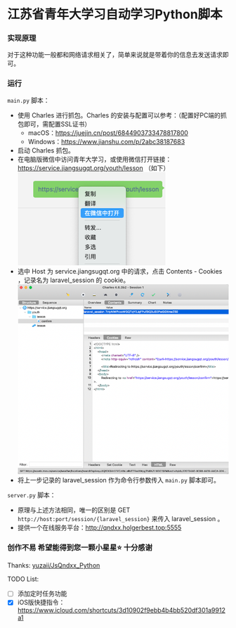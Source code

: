 # 江苏省青年大学习自动学习Python脚本

### 实现原理

对于这种功能一般都和网络请求相关了，简单来说就是带着你的信息去发送请求即可。

### 运行

`main.py` 脚本：

- 使用 Charles 进行抓包。Charles 的安装与配置可以参考：（配置好PC端的抓包即可，需配置SSL证书）
  - macOS：https://juejin.cn/post/6844903733478817800
  - Windows：https://www.jianshu.com/p/2abc38187683
- 启动 Charles 抓包。
- 在电脑版微信中访问青年大学习，或使用微信打开链接：https://service.jiangsugqt.org/youth/lesson （如下）
  ![link](img/Snipaste_2022-03-24_11-09-28.png)
- 选中 Host 为 service.jiangsugqt.org 中的请求，点击 Contents - Cookies ，记录名为 laravel_session 的 cookie。
  ![laravel_session](img/Snipaste_2022-03-24_11-08-00.png)
- 将上一步记录的 laravel_session 作为命令行参数传入 `main.py` 脚本即可。

`server.py` 脚本：

- 原理与上述方法相同，唯一的区别是 GET `http://host:port/session/{laravel_session}` 来传入 laravel_session 。 
- 提供一个在线服务平台：http://qndxx.holgerbest.top:5555

### 创作不易 希望能得到您一颗小星星⭐️ 十分感谢

Thanks:  [yuzaii/JsQndxx_Python](https://github.com/yuzaii/JsQndxx_Python) 

TODO List:

- [ ] 添加定时任务功能
- [x] iOS版快捷指令：https://www.icloud.com/shortcuts/3d10902f9ebb4b4bb520df301a9912a1
